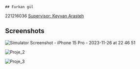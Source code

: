     ## Furkan gül
221216036
[Supervisor: Keyvan Arasteh](https://github.com/keyvanarasteh/)


## Screenshots

![Simulator Screenshot - iPhone 15 Pro - 2023-11-26 at 22 46 51](https://github.com/furkanguloffical/mobil_project/assets/116071374/0b029663-592d-4752-8f03-e470ffef1db4)


![Proje_2](https://github.com/furkanguloffical/mobil_project/assets/116071374/ef4a7cc5-2192-4f36-a929-14fd5c94869e)




![Proje_3](https://github.com/furkanguloffical/mobil_project/assets/116071374/b61cf4ef-5178-4348-80f8-c4cf71bb840e)